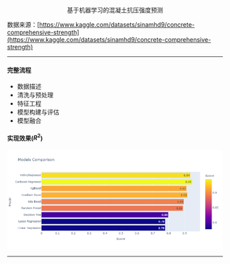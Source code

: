 <p style=text-align:center; font-size:150;">基于机器学习的混凝土抗压强度预测</p>

数据来源：[https://www.kaggle.com/datasets/sinamhd9/concrete-comprehensive-strength](https://www.kaggle.com/datasets/sinamhd9/concrete-comprehensive-strength)

---

#### 完整流程

* 数据描述
* 清洗与预处理
* 特征工程
* 模型构建与评估
* 模型融合

#### 实现效果($R^2$)

![img](Appendix-files/result.png)

---
